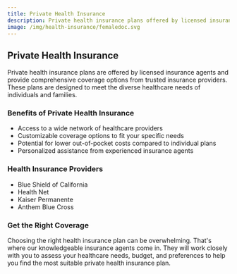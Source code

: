 ```yaml
---
title: Private Health Insurance
description: Private health insurance plans offered by licensed insurance agents provide a wide range of coverage options from various reputable insurance providers. Learn more about private health insurance and how our experienced agents can help you find the right coverage tailored to your specific needs.
image: /img/health-insurance/femaledoc.svg
---
```


## Private Health Insurance

Private health insurance plans are offered by licensed insurance agents and provide comprehensive coverage options from trusted insurance providers. These plans are designed to meet the diverse healthcare needs of individuals and families.

### Benefits of Private Health Insurance

- Access to a wide network of healthcare providers
- Customizable coverage options to fit your specific needs
- Potential for lower out-of-pocket costs compared to individual plans
- Personalized assistance from experienced insurance agents

### Health Insurance Providers

- Blue Shield of California
- Health Net
- Kaiser Permanente
- Anthem Blue Cross

### Get the Right Coverage

Choosing the right health insurance plan can be overwhelming. That's where our knowledgeable insurance agents come in. They will work closely with you to assess your healthcare needs, budget, and preferences to help you find the most suitable private health insurance plan.
